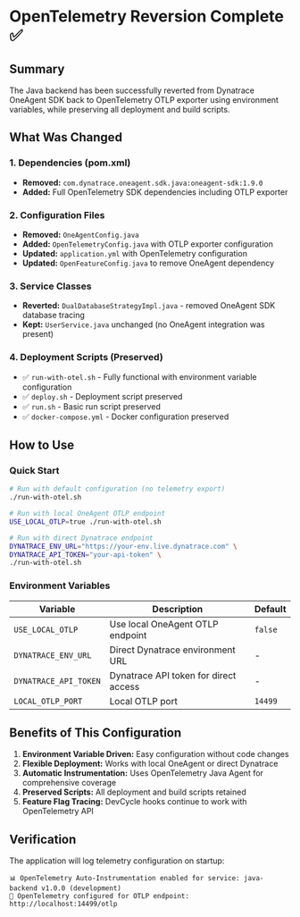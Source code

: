 # OpenTelemetry Reversion Complete ✅

## Summary

The Java backend has been successfully reverted from Dynatrace OneAgent SDK back to OpenTelemetry OTLP exporter using environment variables, while preserving all deployment and build scripts.

## What Was Changed

### 1. Dependencies (pom.xml)
- **Removed:** `com.dynatrace.oneagent.sdk.java:oneagent-sdk:1.9.0`
- **Added:** Full OpenTelemetry SDK dependencies including OTLP exporter

### 2. Configuration Files
- **Removed:** `OneAgentConfig.java` 
- **Added:** `OpenTelemetryConfig.java` with OTLP exporter configuration
- **Updated:** `application.yml` with OpenTelemetry configuration
- **Updated:** `OpenFeatureConfig.java` to remove OneAgent dependency

### 3. Service Classes
- **Reverted:** `DualDatabaseStrategyImpl.java` - removed OneAgent SDK database tracing
- **Kept:** `UserService.java` unchanged (no OneAgent integration was present)

### 4. Deployment Scripts (Preserved)
- ✅ `run-with-otel.sh` - Fully functional with environment variable configuration
- ✅ `deploy.sh` - Deployment script preserved  
- ✅ `run.sh` - Basic run script preserved
- ✅ `docker-compose.yml` - Docker configuration preserved

## How to Use

### Quick Start
```bash
# Run with default configuration (no telemetry export)
./run-with-otel.sh

# Run with local OneAgent OTLP endpoint
USE_LOCAL_OTLP=true ./run-with-otel.sh

# Run with direct Dynatrace endpoint
DYNATRACE_ENV_URL="https://your-env.live.dynatrace.com" \
DYNATRACE_API_TOKEN="your-api-token" \
./run-with-otel.sh
```

### Environment Variables

| Variable | Description | Default |
|----------|-------------|---------|
| `USE_LOCAL_OTLP` | Use local OneAgent OTLP endpoint | `false` |
| `DYNATRACE_ENV_URL` | Direct Dynatrace environment URL | - |
| `DYNATRACE_API_TOKEN` | Dynatrace API token for direct access | - |
| `LOCAL_OTLP_PORT` | Local OTLP port | `14499` |

## Benefits of This Configuration

1. **Environment Variable Driven:** Easy configuration without code changes
2. **Flexible Deployment:** Works with local OneAgent or direct Dynatrace
3. **Automatic Instrumentation:** Uses OpenTelemetry Java Agent for comprehensive coverage
4. **Preserved Scripts:** All deployment and build scripts retained
5. **Feature Flag Tracing:** DevCycle hooks continue to work with OpenTelemetry API

## Verification

The application will log telemetry configuration on startup:
```
📊 OpenTelemetry Auto-Instrumentation enabled for service: java-backend v1.0.0 (development)
🔗 OpenTelemetry configured for OTLP endpoint: http://localhost:14499/otlp
```